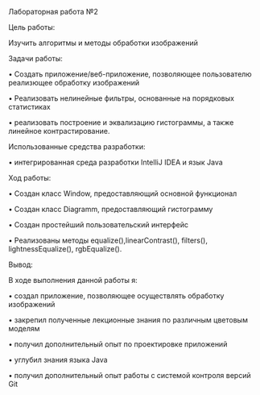 Лабораторная работа №2

Цель работы:

Изучить алгоритмы и методы обработки изображений

Задачи работы:

• Создать приложение/веб-приложение, позволяющее пользователю реализющее обработку изображений

• Реализовать нелинейные фильтры, основанные на порядковых статистиках

• реализовать построение и эквализацию гистограммы, а также линейное контрастирование.


Использованные средства разработки:

• интегрированная среда разработки IntelliJ IDEA и язык Java

Ход работы:

• Создан класс Window, предоставляющий основной функционал

• Создан класс Diagramm, предоставляющий гистограмму

• Создан простейший пользовательский интерфейс

• Реализованы методы equalize(),linearContrast(), filters(), lightnessEqualize(), rgbEqualize().

Вывод:

В ходе выполнения данной работы я:

• создал приложение, позволяющее осуществлять обработку изображений

• закрепил полученные лекционные знания по различным цветовым моделям

• получил дополнительный опыт по проектировке приложений

• углубил знания языка Java

• получил дополнительный опыт работы с системой контроля версий Git
